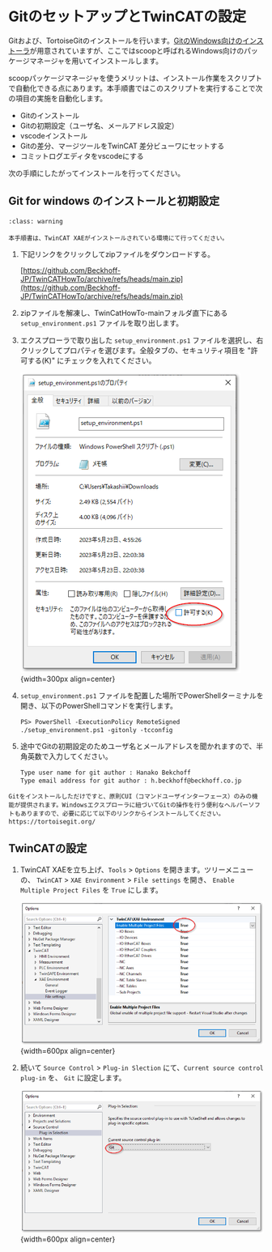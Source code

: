 # GitのセットアップとTwinCATの設定

Gitおよび、TortoiseGitのインストールを行います。[GitのWindows向けのインストーラ](https://gitforwindows.org/)が用意されていますが、ここではscoopと呼ばれるWindows向けのパッケージマネージャを用いてインストールします。

scoopパッケージマネージャを使うメリットは、インストール作業をスクリプトで自動化できる点にあります。本手順書ではこのスクリプトを実行することで次の項目の実施を自動化します。

* Gitのインストール
* Gitの初期設定（ユーザ名、メールアドレス設定）
* vscodeインストール
* Gitの差分、マージツールをTwinCAT 差分ビューワにセットする
* コミットログエディタをvscodeにする

次の手順にしたがってインストールを行ってください。

## Git for windows のインストールと初期設定

```{admonition} 実施するまえに
:class: warning

本手順書は、TwinCAT XAEがインストールされている環境にて行ってください。
```

1. 下記リンクをクリックしてzipファイルをダウンロードする。

    [https://github.com/Beckhoff-JP/TwinCATHowTo/archive/refs/heads/main.zip](https://github.com/Beckhoff-JP/TwinCATHowTo/archive/refs/heads/main.zip)

2. zipファイルを解凍し、TwinCatHowTo-mainフォルダ直下にある`setup_environment.ps1` ファイルを取り出します。

3. エクスプローラで取り出した `setup_environment.ps1` ファイルを選択し、右クリックしてプロパティを選びます。全般タブの、セキュリティ項目を "許可する(K)" にチェックを入れてください。

    ![](assets/2023-05-23-22-05-15.png){width=300px align=center}

3. `setup_environment.ps1` ファイルを配置した場所でPowerShellターミナルを開き、以下のPowerShellコマンドを実行します。

    ```{code-block} powershell
    PS> PowerShell -ExecutionPolicy RemoteSigned ./setup_environment.ps1 -gitonly -tcconfig
    ```

4. 途中でGitの初期設定のためユーザ名とメールアドレスを聞かれますので、半角英数で入力してください。

    ```{code-block} powershell
    Type user name for git author : Hanako Bekchoff
    Type email address for git author : h.beckhoff@beckhoff.co.jp
    ```

```{admonition} Git用Windows向けクライアントソフト TortoiseGit のご紹介
Gitをインストールしただけですと、原則CUI（コマンドユーザインターフェース）のみの機能が提供されます。Windowsエクスプローラに紐づいてGitの操作を行う便利なヘルパーソフトもありますので、必要に応じて以下のリンクからインストールしてください。
https://tortoisegit.org/
```
## TwinCATの設定

1. TwinCAT XAEを立ち上げ、`Tools` > `Options` を開きます。ツリーメニューの、 `TwinCAT` > `XAE Environment` > `File settings` を開き、 `Enable Multiple Project Files` を `True` にします。

    ![](assets/2023-05-23-23-10-38.png){width=600px align=center}

2. 続いて `Source Control` > `Plug-in Slection` にて、`Current source control plug-in` を、 `Git` に設定します。

    ![](assets/2023-05-23-23-17-46.png){width=600px align=center}

